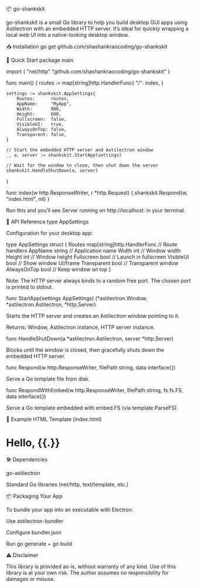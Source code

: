 📦 go-shankskit

go-shankskit is a small Go library to help you build desktop GUI apps using Astilectron
 with an embedded HTTP server.
It’s ideal for quickly wrapping a local web UI into a native-looking desktop window.

📥 Installation
go get github.com/shashankraocoding/go-shankskit

🚀 Quick Start
package main

import (
    "net/http"
    "github.com/shashankraocoding/go-shankskit"
)

func main() {
    routes := map[string]http.HandlerFunc{
        "/": index,
    }

    settings := shankskit.AppSettings{
        Routes:      routes,
        AppName:     "MyApp",
        Width:       800,
        Height:      600,
        Fullscreen:  false,
        VisibleUI:   true,
        AlwaysOnTop: false,
        Transparent: false,
    }

    // Start the embedded HTTP server and Astilectron window
    _, a, server := shankskit.StartApp(settings)

    // Wait for the window to close, then shut down the server
    shankskit.HandleShutDown(a, server)
}

func index(w http.ResponseWriter, r *http.Request) {
    shankskit.Respond(w, "index.html", nil)
}


Run this and you’ll see Server running on http://localhost:<random port> in your terminal.

🧱 API Reference
type AppSettings

Configuration for your desktop app:

type AppSettings struct {
    Routes      map[string]http.HandlerFunc // Route handlers
    AppName     string                      // Application name
    Width       int                         // Window width
    Height      int                         // Window height
    Fullscreen  bool                        // Launch in fullscreen
    VisibleUI   bool                        // Show window UI/frame
    Transparent bool                        // Transparent window
    AlwaysOnTop bool                        // Keep window on top
}


Note: The HTTP server always binds to a random free port.
The chosen port is printed to stdout.

func StartApp(settings AppSettings) (*astilectron.Window, *astilectron.Astilectron, *http.Server)

Starts the HTTP server and creates an Astilectron window pointing to it.

Returns:
Window, Astilectron instance, HTTP server instance.

func HandleShutDown(a *astilectron.Astilectron, server *http.Server)

Blocks until the window is closed, then gracefully shuts down the embedded HTTP server.

func Respond(w http.ResponseWriter, filePath string, data interface{})

Serve a Go template file from disk.

func RespondWithEmbed(w http.ResponseWriter, filePath string, fs fs.FS, data interface{})

Serve a Go template embedded with embed.FS (via template.ParseFS).

📂 Example HTML Template (index.html)
<!DOCTYPE html>
<html>
<head><title>Hello</title></head>
<body>
    <h1>Hello, {{.}}</h1>
</body>
</html>

🛠 Dependencies

go-astilectron

Standard Go libraries (net/http, text/template, etc.)

📦 Packaging Your App

To bundle your app into an executable with Electron:

Use astilectron-bundler

Configure bundler.json

Run go generate + go build

⚠️ Disclaimer

This library is provided as-is, without warranty of any kind.
Use of this library is at your own risk.
The author assumes no responsibility for damages or misuse.
